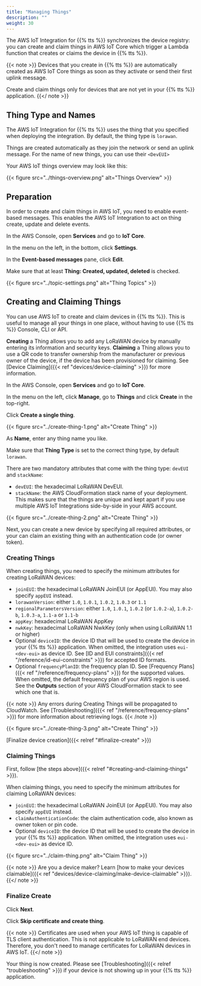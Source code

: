 ```yaml
---
title: "Managing Things"
description: ""
weight: 30
---
```


The AWS IoT Integration for {{% tts %}} synchronizes the device registry: you can create and claim things in AWS IoT Core which trigger a Lambda function that creates or claims the device in {{% tts %}}.

<!--more-->

{{< note >}} Devices that you create in {{% tts %}} are automatically created as AWS IoT Core things as soon as they activate or send their first uplink message.

Create and claim things only for devices that are not yet in your {{% tts %}} application. {{</ note >}}

## Thing Type and Names

The AWS IoT Integration for {{% tts %}} uses the thing that you specified when deploying the integration. By default, the thing type is `lorawan`.

Things are created automatically as they join the network or send an uplink message. For the name of new things, you can use their `<DevEUI>`

Your AWS IoT things overview may look like this:

{{< figure src="../things-overview.png" alt="Things Overview" >}}

## Preparation

In order to create and claim things in AWS IoT, you need to enable event-based messages. This enables the AWS IoT Integration to act on thing create, update and delete events.

In the AWS Console, open **Services** and go to **IoT Core**.

In the menu on the left, in the bottom, click **Settings**.

In the **Event-based messages** pane, click **Edit**.

Make sure that at least **Thing: Created, updated, deleted** is checked.

{{< figure src="../topic-settings.png" alt="Thing Topics" >}}

## Creating and Claiming Things

You can use AWS IoT to create and claim devices in {{% tts %}}. This is useful to manage all your things in one place, without having to use {{% tts %}} Console, CLI or API.

**Creating** a Thing allows you to add any LoRaWAN device by manually entering its information and security keys. **Claiming** a Thing allows you to use a QR code to transfer ownership from the manufacturer or previous owner of the device, if the device has been provisioned for claiming. See [Device Claiming]({{< ref "devices/device-claiming" >}}) for more information.

In the AWS Console, open **Services** and go to **IoT Core**.

In the menu on the left, click **Manage**, go to **Things** and click **Create** in the top-right.

Click **Create a single thing**.

{{< figure src="../create-thing-1.png" alt="Create Thing" >}}

As **Name**, enter any thing name you like.

Make sure that **Thing Type** is set to the correct thing type, by default `lorawan`.

There are two mandatory attributes that come with the thing type: `devEUI` and `stackName`:

- `devEUI`: the hexadecimal LoRaWAN DevEUI.
- `stackName`: the AWS CloudFormation stack name of your deployment. This makes sure that the things are unique and kept apart if you use multiple AWS IoT Integrations side-by-side in your AWS account.

{{< figure src="../create-thing-2.png" alt="Create Thing" >}}

Next, you can create a new device by specifying all required attributes, or your can claim an existing thing with an authentication code (or owner token).

### Creating Things

When creating things, you need to specify the minimum attributes for creating LoRaWAN devices:

- `joinEUI`: the hexadecimal LoRaWAN JoinEUI (or AppEUI). You may also specify `appEUI` instead.
- `lorawanVersion`: either `1.0`, `1.0.1`, `1.0.2`, `1.0.3` or `1.1`
- `regionalParametersVersion`: either `1.0`, `1.0.1`, `1.0.2` (or `1.0.2-a`), `1.0.2-b`, `1.0.3-a`, `1.1-a` or `1.1-b`
- `appKey`: hexadecimal LoRaWAN AppKey
- `nwkKey`: hexadecimal LoRaWAN NwkKey (only when using LoRaWAN 1.1 or higher)
- Optional `deviceID`: the device ID that will be used to create the device in your {{% tts %}} application. When omitted, the integration uses `eui-<dev-eui>` as device ID. See [ID and EUI constraints]({{< ref "/reference/id-eui-constraints" >}}) for accepted ID formats.
- Optional `frequencyPlanID`: the frequency plan ID. See [Frequency Plans]({{< ref "/reference/frequency-plans" >}}) for the supported values. When omitted, the default frequency plan of your AWS region is used. See the **Outputs** section of your AWS CloudFormation stack to see which one that is.

{{< note >}}
Any errors during Creating Things will be propagated to CloudWatch. See [Troubleshooting]({{< ref "/reference/frequency-plans" >}}) for more information about retrieving logs.
{{< /note >}}

{{< figure src="../create-thing-3.png" alt="Create Thing" >}}

[Finalize device creation]({{< relref "#finalize-create" >}})

### Claiming Things

First, follow [the steps above]({{< relref "#creating-and-claiming-things" >}}).

When claiming things, you need to specify the minimum attributes for claiming LoRaWAN devices:

- `joinEUI`: the hexadecimal LoRaWAN JoinEUI (or AppEUI). You may also specify `appEUI` instead.
- `claimAuthenticationCode`: the claim authentication code, also known as owner token or pin code.
- Optional `deviceID`: the device ID that will be used to create the device in your {{% tts %}} application. When omitted, the integration uses `eui-<dev-eui>` as device ID.

{{< figure src="../claim-thing.png" alt="Claim Thing" >}}

{{< note >}} Are you a device maker? Learn [how to make your devices claimable]({{< ref "devices/device-claiming/make-device-claimable" >}}). {{</ note >}}

### Finalize Create

Click **Next**.

Click **Skip certificate and create thing**.

{{< note >}} Certificates are used when your AWS IoT thing is capable of TLS client authentication. This is not applicable to LoRaWAN end devices. Therefore, you don't need to manage certificates for LoRaWAN devices in AWS IoT. {{</ note >}}

Your thing is now created. Please see [Troubleshooting]({{< relref "troubleshooting" >}}) if your device is not showing up in your {{% tts %}} application.
